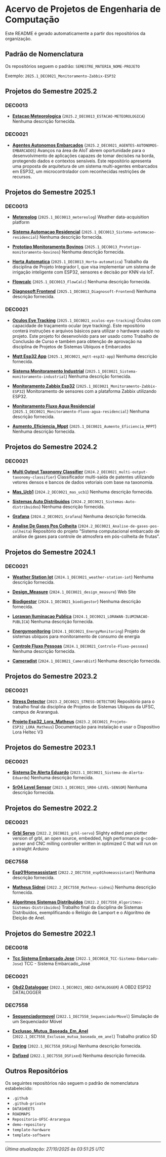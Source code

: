 # Acervo de Projetos de Engenharia de Computação

Este README é gerado automaticamente a partir dos repositórios da organização.

## Padrão de Nomenclatura

Os repositórios seguem o padrão: `SEMESTRE_MATERIA_NOME-PROJETO`

Exemplo: `2025.1_DEC0021_Monitoramento-Zabbix-ESP32`

## Projetos do Semestre 2025.2

### DEC0013

- **[Estacao Meteorologica](https://github.com/repositorio-code/2025.2_DEC0013_ESTACAO-METEOROLOGICA)** (`2025.2_DEC0013_ESTACAO-METEOROLOGICA`)
  Nenhuma descrição fornecida.


### DEC0021

- **[Agentes Autonomos Embarcados](https://github.com/repositorio-code/2025.2_DEC0021_AGENTES-AUTONOMOS-EMBARCADOS)** (`2025.2_DEC0021_AGENTES-AUTONOMOS-EMBARCADOS`)
  Avanços na área de AIoT abrem oportunidade para o desenvolvimento de aplicações capazes de tomar decisões na borda, protegendo dados e contextos sensíveis. Este repositório apresenta uma proposta de arquitetura de um sistema multi-agentes embarcados em ESP32, um microcontrolador com reconhecidas restrições de recursos.


## Projetos do Semestre 2025.1

### DEC0013

- **[Metereolog](https://github.com/repositorio-code/2025.1_DEC0013_metereolog)** (`2025.1_DEC0013_metereolog`)
  Weather data-acquisition platform

- **[Sistema Automacao Residencial](https://github.com/repositorio-code/2025.1_DEC0013_Sistema-automacao-residencial)** (`2025.1_DEC0013_Sistema-automacao-residencial`)
  Nenhuma descrição fornecida.

- **[Prototipo Monitoramento Bovinos](https://github.com/repositorio-code/2025.1_DEC0013_Prototipo-monitoramento-bovinos)** (`2025.1_DEC0013_Prototipo-monitoramento-bovinos`)
  Nenhuma descrição fornecida.

- **[Horta Automatica](https://github.com/repositorio-code/2025.1_DEC0013_Horta-automatica)** (`2025.1_DEC0013_Horta-automatica`)
  Trabalho da disciplina de Projeto Integrador I, que visa implementar um sistema de irrigação inteligente com ESP32, sensores e decisão por KNN via IoT.

- **[Flowcalc](https://github.com/repositorio-code/2025.1_DEC0013_FlowCalc)** (`2025.1_DEC0013_FlowCalc`)
  Nenhuma descrição fornecida.

- **[Diagnosoft Frontend](https://github.com/repositorio-code/2025.1_DEC0013_Diagnosoft-Frontend)** (`2025.1_DEC0013_Diagnosoft-Frontend`)
  Nenhuma descrição fornecida.


### DEC0021

- **[Oculos Eye Tracking](https://github.com/repositorio-code/2025.1_DEC0021_oculos-eye-tracking)** (`2025.1_DEC0021_oculos-eye-tracking`)
  Óculos com capacidade de traçamento ocular (eye tracking). Este repositório conterá instruções e arquivos básicos para utilizar o hardware usado no projeto. Este projeto foi desenvolvido para ser usado como Trabalho de Conclusão de Curso e também para obtenção de aprovação na disciplina de Projetos de Sistemas Ubíquos e Embarcados

- **[Mqtt Esp32 App](https://github.com/repositorio-code/2025.1_DEC0021_mqtt-esp32-app)** (`2025.1_DEC0021_mqtt-esp32-app`)
  Nenhuma descrição fornecida.

- **[Sistema Monitoramento Industrial](https://github.com/repositorio-code/2025.1_DEC0021_Sistema-monitoramento-industrial)** (`2025.1_DEC0021_Sistema-monitoramento-industrial`)
  Nenhuma descrição fornecida.

- **[Monitoramento Zabbix Esp32](https://github.com/repositorio-code/2025.1_DEC0021_Monitoramento-Zabbix-ESP32)** (`2025.1_DEC0021_Monitoramento-Zabbix-ESP32`)
  Monitoramento de sensores com a plataforma Zabbix utilizando ESP32.

- **[Monitoramento Fluxo Agua Residencial](https://github.com/repositorio-code/2025.1_DEC0021_Monitoramento-Fluxo-agua-residencial)** (`2025.1_DEC0021_Monitoramento-Fluxo-agua-residencial`)
  Nenhuma descrição fornecida.

- **[Aumento_Eficiencia_Mppt](https://github.com/repositorio-code/2025.1_DEC0021_Aumento_Eficiencia_MPPT)** (`2025.1_DEC0021_Aumento_Eficiencia_MPPT`)
  Nenhuma descrição fornecida.


## Projetos do Semestre 2024.2

### DEC0021

- **[Multi Output Taxonomy Classifier](https://github.com/repositorio-code/2024.2_DEC0021_multi-output-taxonomy-classifier)** (`2024.2_DEC0021_multi-output-taxonomy-classifier`)
  Classificador multi-saída de patentes utilizando vetores densos e bancos de dados vetoriais com base na taxonomia.

- **[Mas_Ucb1](https://github.com/repositorio-code/2024.2_DEC0021_mas_ucb1)** (`2024.2_DEC0021_mas_ucb1`)
  Nenhuma descrição fornecida.

- **[Sistemas Auto Distribuidos](https://github.com/repositorio-code/2024.2_DEC0021_Sistemas-Auto-distribuidos)** (`2024.2_DEC0021_Sistemas-Auto-distribuidos`)
  Nenhuma descrição fornecida.

- **[Grafana](https://github.com/repositorio-code/2024.2_DEC0021_Grafana)** (`2024.2_DEC0021_Grafana`)
  Nenhuma descrição fornecida.

- **[Analise De Gases Pos Colheita](https://github.com/repositorio-code/2024.2_DEC0021_Analise-de-gases-pos-colheita)** (`2024.2_DEC0021_Analise-de-gases-pos-colheita`)
  Repositório do projeto "Sistema computacional embarcado de análise de gases para controle de atmosfera em pós-colheita de frutas".


## Projetos do Semestre 2024.1

### DEC0021

- **[Weather Station Iot](https://github.com/repositorio-code/2024.1_DEC0021_weather-station-iot)** (`2024.1_DEC0021_weather-station-iot`)
  Nenhuma descrição fornecida.

- **[Design_Measure](https://github.com/repositorio-code/2024.1_DEC0021_design_measure)** (`2024.1_DEC0021_design_measure`)
  Web Site 

- **[Biodigestor](https://github.com/repositorio-code/2024.1_DEC0021_biodigestor)** (`2024.1_DEC0021_biodigestor`)
  Nenhuma descrição fornecida.

- **[Lorawan Iluminacao Publica](https://github.com/repositorio-code/2024.1_DEC0021_LORAWAN-ILUMINACAO-PUBLICA)** (`2024.1_DEC0021_LORAWAN-ILUMINACAO-PUBLICA`)
  Nenhuma descrição fornecida.

- **[Energymonitoring](https://github.com/repositorio-code/2024.1_DEC0021_EnergyMonitoring)** (`2024.1_DEC0021_EnergyMonitoring`)
  Projeto de sistemas ubíquos para monitoramento de consumo de energia 

- **[Controle Fluxo Pessoas](https://github.com/repositorio-code/2024.1_DEC0021_Controle-Fluxo-pessoas)** (`2024.1_DEC0021_Controle-Fluxo-pessoas`)
  Nenhuma descrição fornecida.

- **[Cameradist](https://github.com/repositorio-code/2024.1_DEC0021_CameraDist)** (`2024.1_DEC0021_CameraDist`)
  Nenhuma descrição fornecida.


## Projetos do Semestre 2023.2

### DEC0021

- **[Stress Detector](https://github.com/repositorio-code/2023.2_DEC0021_STRESS-DETECTOR)** (`2023.2_DEC0021_STRESS-DETECTOR`)
  Repositório para o trabalho final da disciplina de Projetos de Sistemas Ubíquos da UFSC, campus de Araranguá.

- **[Projeto Esp32_Lora_Matheus](https://github.com/repositorio-code/2023.2_DEC0021_Projeto-ESP32_LORA_Matheus)** (`2023.2_DEC0021_Projeto-ESP32_LORA_Matheus`)
  Documentação para instalação e usar o Dispositivo Lora Heltec V3


## Projetos do Semestre 2023.1

### DEC0021

- **[Sistema De Alerta Eduardo](https://github.com/repositorio-code/2023.1_DEC0021_Sistema-de-Alerta-Eduardo)** (`2023.1_DEC0021_Sistema-de-Alerta-Eduardo`)
  Nenhuma descrição fornecida.

- **[Sr04 Level Sensor](https://github.com/repositorio-code/2023.1_DEC0021_SR04-LEVEL-SENSOR)** (`2023.1_DEC0021_SR04-LEVEL-SENSOR`)
  Nenhuma descrição fornecida.


## Projetos do Semestre 2022.2

### DEC0021

- **[Grbl Servo](https://github.com/repositorio-code/2022.2_DEC0021_grbl-servo)** (`2022.2_DEC0021_grbl-servo`)
  Slighty edited pen plotter version of grbl, an open source, embedded, high performance g-code-parser and CNC milling controller written in optimized C that will run on a straight Arduino


### DEC7558

- **[Esp01Homeassistant](https://github.com/repositorio-code/2022.2_DEC7558_esp01homeassistant)** (`2022.2_DEC7558_esp01homeassistant`)
  Nenhuma descrição fornecida.

- **[Matheus Sidnei](https://github.com/repositorio-code/2022.2_DEC7558_Matheus-sidnei)** (`2022.2_DEC7558_Matheus-sidnei`)
  Nenhuma descrição fornecida.

- **[Algoritmos Sistemas Distribuidos](https://github.com/repositorio-code/2022.2_DEC7558_Algoritmos-Sistemas-Distribuidos)** (`2022.2_DEC7558_Algoritmos-Sistemas-Distribuidos`)
  Trabalho final da disciplina de Sistemas Distribuídos, exemplificando o Relógio de Lamport e o Algorítmo de Eleição de Anel.


## Projetos do Semestre 2022.1

### DEC0018

- **[Tcc Sistema Embarcado Jose](https://github.com/repositorio-code/2022.1_DEC0018_TCC-Sistema-Embarcado-Jose)** (`2022.1_DEC0018_TCC-Sistema-Embarcado-Jose`)
  TCC - Sistema Embarcado_José


### DEC0021

- **[Obd2 Datalogger](https://github.com/repositorio-code/2022.1_DEC0021_OBD2-DATALOGGER)** (`2022.1_DEC0021_OBD2-DATALOGGER`)
  A OBD2 ESP32 DATALOGGER


### DEC7558

- **[Sequenciadormovel](https://github.com/repositorio-code/2022.1_DEC7558_SequenciadorMovel)** (`2022.1_DEC7558_SequenciadorMovel`)
  Simulação de um Sequenciador Móvel

- **[Exclusao_Mutua_Baseada_Em_Anel](https://github.com/repositorio-code/2022.1_DEC7558_Exclusao_mutua_baseada_em_anel)** (`2022.1_DEC7558_Exclusao_mutua_baseada_em_anel`)
  Trabalho pratico SD

- **[Dsring](https://github.com/repositorio-code/2022.1_DEC7558_DSRing)** (`2022.1_DEC7558_DSRing`)
  Nenhuma descrição fornecida.

- **[Dsfixed](https://github.com/repositorio-code/2022.1_DEC7558_DSFixed)** (`2022.1_DEC7558_DSFixed`)
  Nenhuma descrição fornecida.


## Outros Repositórios

Os seguintes repositórios não seguem o padrão de nomenclatura estabelecido:

- `.github`
- `.github-private`
- `DATASHEETS`
- `ROADMAPS`
- `Repositorio-UFSC-Ararangua`
- `demo-repository`
- `template-hardware`
- `template-software`


---

*Última atualização: 27/10/2025 às 03:51:25 UTC*
